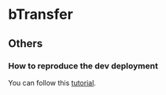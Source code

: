 # bTransfer

##

##

## Others

### How to reproduce the dev deployment

You can follow this [tutorial](https://build-system.fman.io/pyqt5-tutorial).